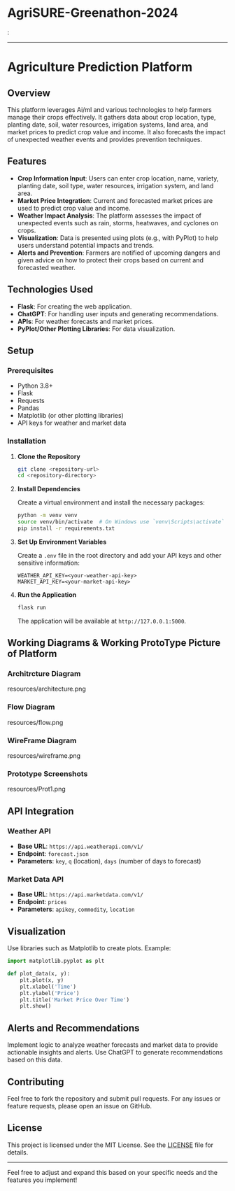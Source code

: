 # AgriSURE-Greenathon-2024

:

---

# Agriculture Prediction Platform

## Overview

This platform leverages Ai/ml and various technologies to help farmers manage their crops effectively. It gathers data about crop location, type, planting date, soil, water resources, irrigation systems, land area, and market prices to predict crop value and income. It also forecasts the impact of unexpected weather events and provides prevention techniques.

## Features

- **Crop Information Input**: Users can enter crop location, name, variety, planting date, soil type, water resources, irrigation system, and land area.
- **Market Price Integration**: Current and forecasted market prices are used to predict crop value and income.
- **Weather Impact Analysis**: The platform assesses the impact of unexpected events such as rain, storms, heatwaves, and cyclones on crops.
- **Visualization**: Data is presented using plots (e.g., with PyPlot) to help users understand potential impacts and trends.
- **Alerts and Prevention**: Farmers are notified of upcoming dangers and given advice on how to protect their crops based on current and forecasted weather.

## Technologies Used

- **Flask**: For creating the web application.
- **ChatGPT**: For handling user inputs and generating recommendations.
- **APIs**: For weather forecasts and market prices.
- **PyPlot/Other Plotting Libraries**: For data visualization.

## Setup

### Prerequisites

- Python 3.8+
- Flask
- Requests
- Pandas
- Matplotlib (or other plotting libraries)
- API keys for weather and market data

### Installation

1. **Clone the Repository**

    ```bash
    git clone <repository-url>
    cd <repository-directory>
    ```

2. **Install Dependencies**

    Create a virtual environment and install the necessary packages:

    ```bash
    python -m venv venv
    source venv/bin/activate  # On Windows use `venv\Scripts\activate`
    pip install -r requirements.txt
    ```

3. **Set Up Environment Variables**

    Create a `.env` file in the root directory and add your API keys and other sensitive information:

    ```env
    WEATHER_API_KEY=<your-weather-api-key>
    MARKET_API_KEY=<your-market-api-key>
    ```

4. **Run the Application**

    ```bash
    flask run
    ```

    The application will be available at `http://127.0.0.1:5000`.

## Working Diagrams & Working ProtoType Picture of Platform

### Architrcture Diagram

resources/architecture.png

### Flow Diagram

resources/flow.png

### WireFrame Diagram

resources/wireframe.png

### Prototype Screenshots

resources/Prot1.png

## API Integration

### Weather API

- **Base URL**: `https://api.weatherapi.com/v1/`
- **Endpoint**: `forecast.json`
- **Parameters**: `key`, `q` (location), `days` (number of days to forecast)

### Market Data API

- **Base URL**: `https://api.marketdata.com/v1/`
- **Endpoint**: `prices`
- **Parameters**: `apikey`, `commodity`, `location`

## Visualization

Use libraries such as Matplotlib to create plots. Example:

```python
import matplotlib.pyplot as plt

def plot_data(x, y):
    plt.plot(x, y)
    plt.xlabel('Time')
    plt.ylabel('Price')
    plt.title('Market Price Over Time')
    plt.show()
```

## Alerts and Recommendations

Implement logic to analyze weather forecasts and market data to provide actionable insights and alerts. Use ChatGPT to generate recommendations based on this data.

## Contributing

Feel free to fork the repository and submit pull requests. For any issues or feature requests, please open an issue on GitHub.

## License

This project is licensed under the MIT License. See the [LICENSE](LICENSE) file for details.

---

Feel free to adjust and expand this based on your specific needs and the features you implement!

